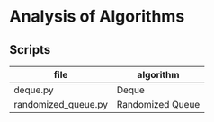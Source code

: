 # Analysis of Algorithms

## Scripts
|file|algorithm|
|---|---|
|deque.py|Deque|
|randomized_queue.py|Randomized Queue|
